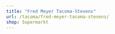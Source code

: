 ```yaml
---
title: "Fred Meyer Tacoma-Stevens"
url: /tacoma/fred-meyer-tacoma-stevens/
shop: Supermarkt
---
```

